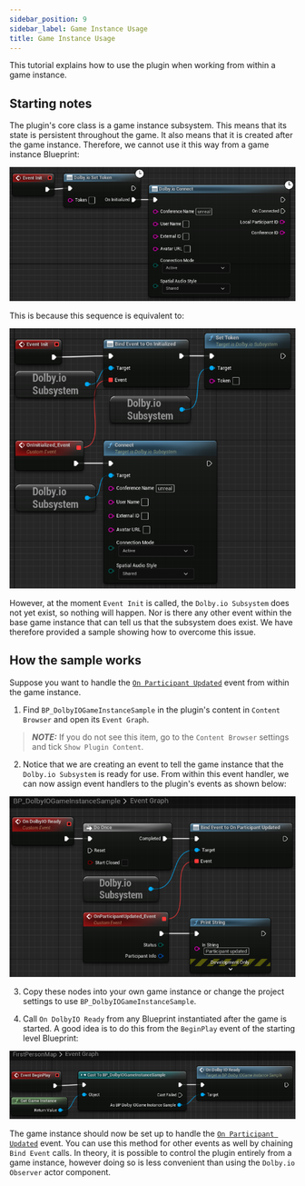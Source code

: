 ```yaml
---
sidebar_position: 9
sidebar_label: Game Instance Usage
title: Game Instance Usage
---
```


This tutorial explains how to use the plugin when working from within a game instance.

## Starting notes

The plugin's core class is a game instance subsystem. This means that its state is persistent throughout the game. It also means that it is created after the game instance. Therefore, we cannot use it this way from a game instance Blueprint:

![](../../static/img/game-instance-wrong.png)

This is because this sequence is equivalent to:

![](../../static/img/game-instance-wrong2.png)

However, at the moment `Event Init` is called, the `Dolby.io Subsystem` does not yet exist, so nothing will happen. Nor is there any other event within the base game instance that can tell us that the subsystem does exist. We have therefore provided a sample showing how to overcome this issue.

## How the sample works

Suppose you want to handle the [`On Participant Updated`](../blueprints/events#on-participant-updated) event from within the game instance.

1. Find `BP_DolbyIOGameInstanceSample` in the plugin's content in `Content Browser` and open its `Event Graph`.

> **_NOTE:_** If you do not see this item, go to the `Content Browser` settings and tick `Show Plugin Content`.

2. Notice that we are creating an event to tell the game instance that the `Dolby.io Subsystem` is ready for use. From within this event handler, we can now assign event handlers to the plugin's events as shown below:

![](../../static/img/game-instance-eg.png)

3. Copy these nodes into your own game instance or change the project settings to use `BP_DolbyIOGameInstanceSample`.

4. Call `On DolbyIO Ready` from any Blueprint instantiated after the game is started. A good idea is to do this from the `BeginPlay` event of the starting level Blueprint:

![](../../static/img/game-instance-level-eg.png)

The game instance should now be set up to handle the [`On Participant Updated`](../blueprints/events#on-participant-updated) event. You can use this method for other events as well by chaining `Bind Event` calls. In theory, it is possible to control the plugin entirely from a game instance, however doing so is less convenient than using the `Dolby.io Observer` actor component.
